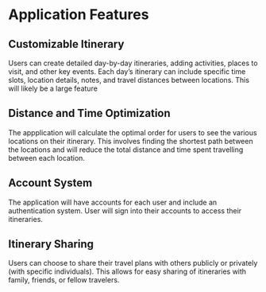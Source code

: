 # Application Features

## Customizable Itinerary
Users can create detailed day-by-day itineraries, adding activities, places to visit, and other key events. Each day’s itinerary can include specific time slots, location details, notes, and travel distances between locations. This will likely be a large feature 

## Distance and Time Optimization
The appplication will calculate the optimal order for users to see the various locations on their itinerary. This involves finding the shortest path between the locations and will reduce the total distance and time spent travelling between each location.

## Account System
The application will have accounts for each user and include an authentication system. User will sign into their accounts to access their itineraries.

## Itinerary Sharing
Users can choose to share their travel plans with others publicly or privately (with specific individuals). This allows for easy sharing of itineraries with family, friends, or fellow travelers.
